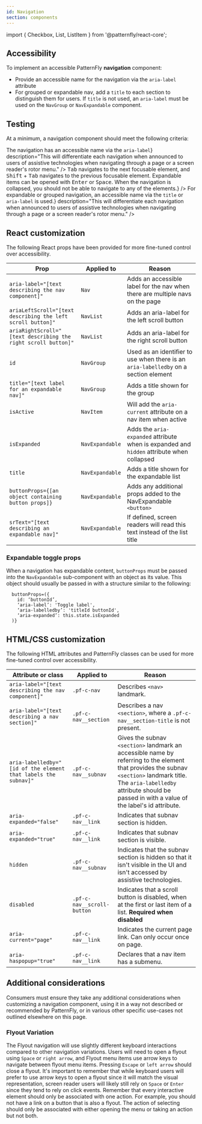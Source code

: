 ```yaml
---
id: Navigation
section: components
---
```


import { Checkbox, List, ListItem } from '@patternfly/react-core';


## Accessibility

To implement an accessible PatternFly **navigation** component:
- Provide an accessible name for the navigation via the `aria-label` attribute
- For grouped or expandable nav, add a `title` to each section to distinguish them for users. If `title` is not used, an `aria-label` must be used on the `NavGroup` or `NavExpandable` component.



## Testing

At a minimum, a navigation component should meet the following criteria:

<List isPlain>
  <ListItem>
    <Checkbox id="navigation-a11y-checkbox-1" label={<span>The navigation has an accessible name via the <code class="ws-code">aria-label</code></span>} description="This will differentiate each navigation when announced to users of assistive technologies when navigating through a page or a screen reader's rotor menu." />
  </ListItem>
  <ListItem>
    <Checkbox id="navigation-a11y-checkbox-2" label="Standard keyboard navigation can be used to navigate between focusable elements within the navigation." description={<span><kbd>Tab</kbd> navigates to the next focusable element, and <kbd>Shift</kbd> + <kbd>Tab</kbd> navigates to the previous focusable element. Expandable items can be opened with <kbd>Enter</kbd> or <kbd>Space</kbd>.  When the navigation is collapsed, you should not be able to navigate to any of the elements.</span>} />
  </ListItem>
  <ListItem>
    <Checkbox id="navigation-a11y-checkbox-3" label={<span>For expandable or grouped navigation, an accessible name via the <code class="ws-code">title</code> or <code class="ws-code">aria-label</code> is used.</span>} description="This will differentiate each navigation when announced to users of assistive technologies when navigating through a page or a screen reader's rotor menu." />
  </ListItem>
</List>



## React customization

The following React props have been provided for more fine-tuned control over accessibility.

| Prop | Applied to | Reason | 
|---|---|---|
| `aria-label="[text describing the nav component]"` | `Nav` | 	Adds an accessible label for the nav when there are multiple navs on the page |
| `ariaLeftScroll="[text describing the left scroll button]"` | `NavList` | Adds an aria-label for the left scroll button |
| `ariaRightScroll="[text describing the right scroll button]"` | `NavList` | Adds an aria-label for the right scroll button |
| `id` | `NavGroup` | Used as an identifier to use when there is an `aria-labelledby` on a section element |
| `title="[text label for an expandable nav]"` | `NavGroup` | Adds a title shown for the group |
| `isActive` | `NavItem` |  Will add the `aria-current` attribute on a nav item when active |
| `isExpanded` | `NavExpandable` | Adds the `aria-expanded` attribute when is expanded and `hidden` attribute when collapsed |
| `title` | `NavExpandable` | Adds a title shown for the expandable list |
| `buttonProps={[an object containing button props]}` | `NavExpandable` | Adds any additional props added to the NavExpandable `<button>`|
| `srText="[text describing an expandable nav]"` | `NavExpandable` | If defined, screen readers will read this text instead of the list title |


### Expandable toggle props

When a navigation has expandable content, `buttonProps` must be passed into the `NavExpandable` sub-component with an object as its value. This object should usually be passed in with a structure similar to the following:

```noLive
  buttonProps=({
    id: ‘buttonId’, 
    ‘aria-label’: 'Toggle label', 
    ‘aria-labelledby’: 'titleId buttonId', 
    ‘aria-expanded’: this.state.isExpanded
  )}
  ```


## HTML/CSS customization

The following HTML attributes and PatternFly classes can be used for more fine-tuned control over accessibility.

| Attribute or class | Applied to | Reason |
| -- | -- | -- |
| `aria-label="[text describing the nav component]"` | `.pf-c-nav` |  Describes `<nav>` landmark. |
| `aria-label="[text describing a nav section]"` | `.pf-c-nav__section` |  Describes a nav `<section>`, where a `.pf-c-nav__section-title` is not present. |
| `aria-labelledby="[id of the element that labels the subnav]"` | `.pf-c-nav__subnav` |  Gives the subnav `<section>` landmark an accessible name by referring to the element that provides the subnav `<section>` landmark title. The `aria-labelledby` attribute should be passed in with a value of the label's id attribute.|
| `aria-expanded="false"` | `.pf-c-nav__link` |  Indicates that subnav section is hidden. |
| `aria-expanded="true"` | `.pf-c-nav__link` |  Indicates that subnav section is visible. |
| `hidden` | `.pf-c-nav__subnav` |  Indicates that the subnav section is hidden so that it isn't visible in the UI and isn't accessed by assistive technologies. |
| `disabled` | `.pf-c-nav__scroll-button` | Indicates that a scroll button is disabled, when at the first or last item of a list. **Required when disabled** |
| `aria-current="page"` | `.pf-c-nav__link` |  Indicates the current page link. Can only occur once on page. |
| `aria-haspopup="true"` | `.pf-c-nav__link` | Declares that a nav item has a submenu. |


## Additional considerations

Consumers must ensure they take any additional considerations when customizing a navigation component, using it in a way not described or recommended by PatternFly, or in various other specific use-cases not outlined elsewhere on this page.


### Flyout Variation

The Flyout navigation will use slightly different keyboard interactions compared to other navigation variations. Users will need to open a flyout using `Space` or `right arrow`, and Flyout menu items use arrow keys to navigate between flyout menu items. Pressing `Escape` or `left arrow` should close a flyout. It's important to remember that while keyboard users will prefer to use arrow keys to open a flyout since it will match the visual representation, screen reader users will likely still rely on `Space` or `Enter` since they tend to rely on click events. Remember that every interactive element should only be associated with one action. For example, you should not have a link on a button that is also a flyout. The action of selecting should only be associated with either opening the menu or taking an action but not both.